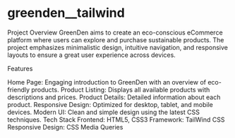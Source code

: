 # greenden__tailwind
Project Overview
GreenDen aims to create an eco-conscious eCommerce platform where users can explore and purchase sustainable products. The project emphasizes minimalistic design, intuitive navigation, and responsive layouts to ensure a great user experience across devices.

Features

Home Page: Engaging introduction to GreenDen with an overview of eco-friendly products.
Product Listing: Displays all available products with descriptions and prices.
Product Details: Detailed information about each product.
Responsive Design: Optimized for desktop, tablet, and mobile devices.
Modern UI: Clean and simple design using the latest CSS techniques.
Tech Stack
Frontend: HTML5, CSS3
Framework: TailWind CSS
Responsive Design: CSS Media Queries
